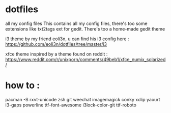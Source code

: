 # dotfiles
all my config files
This contains all my config files, there's too some extensions like txt2tags ext for gedit. There's too a home-made gedit theme


i3 theme by my friend eoli3n, u can find his i3 config here : https://github.com/eoli3n/dotfiles/tree/master/i3

xfce theme inspired by a theme found on reddit : https://www.reddit.com/r/unixporn/comments/49beb1/xfce_numix_solarized/


# how to : 
pacman -S rxvt-unicode zsh git weechat imagemagick conky xclip
yaourt i3-gaps powerline ttf-font-awesome i3lock-color-git ttf-roboto 
